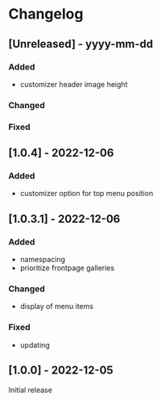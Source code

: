# Changelog

## [Unreleased] - yyyy-mm-dd

### Added
- customizer header image height

### Changed

### Fixed

## [1.0.4] - 2022-12-06


### Added
- customizer option for top menu position

## [1.0.3.1] - 2022-12-06


### Added
- namespacing
- prioritize frontpage galleries

### Changed
- display of menu items

### Fixed
- updating


## [1.0.0] - 2022-12-05

Initial release